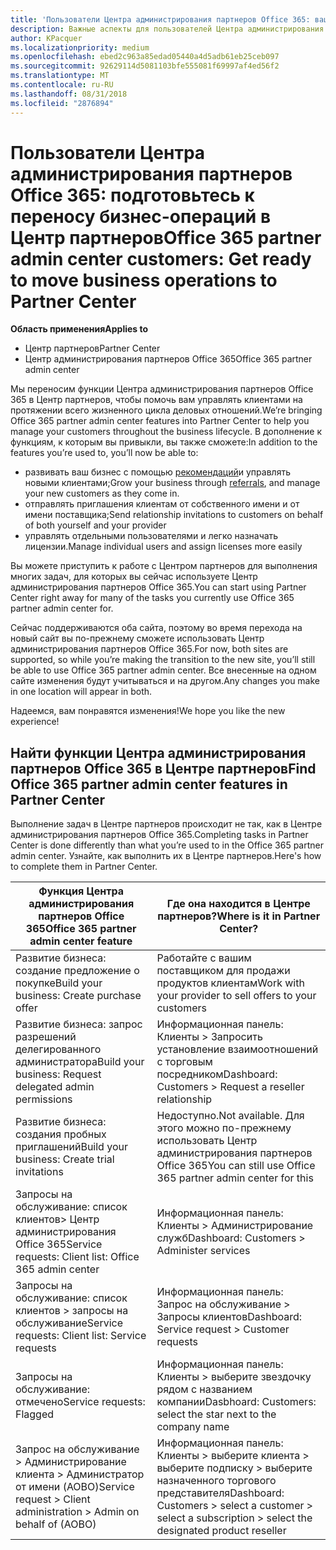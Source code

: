 ```yaml
---
title: 'Пользователи Центра администрирования партнеров Office 365: ваши бизнес-операции переносятся в Центр партнеров | Центр партнеров'
description: Важные аспекты для пользователей Центра администрирования партнеров Office 365 при переходе в Центр партнеров
author: KPacquer
ms.localizationpriority: medium
ms.openlocfilehash: ebed2c963a85edad05440a4d5adb61eb25ceb097
ms.sourcegitcommit: 92629114d5081103bfe555081f69997af4ed56f2
ms.translationtype: MT
ms.contentlocale: ru-RU
ms.lasthandoff: 08/31/2018
ms.locfileid: "2876894"
---
```

# <a name="office-365-partner-admin-center-customers-get-ready-to-move-business-operations-to-partner-center"></a><span data-ttu-id="f32e9-103">Пользователи Центра администрирования партнеров Office 365: подготовьтесь к переносу бизнес-операций в Центр партнеров</span><span class="sxs-lookup"><span data-stu-id="f32e9-103">Office 365 partner admin center customers: Get ready to move business operations to Partner Center</span></span>

**<span data-ttu-id="f32e9-104">Область применения</span><span class="sxs-lookup"><span data-stu-id="f32e9-104">Applies to</span></span>** 

- <span data-ttu-id="f32e9-105">Центр партнеров</span><span class="sxs-lookup"><span data-stu-id="f32e9-105">Partner Center</span></span>
- <span data-ttu-id="f32e9-106">Центр администрирования партнеров Office 365</span><span class="sxs-lookup"><span data-stu-id="f32e9-106">Office 365 partner admin center</span></span>

<span data-ttu-id="f32e9-107">Мы переносим функции Центра администрирования партнеров Office 365 в Центр партнеров, чтобы помочь вам управлять клиентами на протяжении всего жизненного цикла деловых отношений.</span><span class="sxs-lookup"><span data-stu-id="f32e9-107">We’re bringing Office 365 partner admin center features into Partner Center to help you manage your customers throughout the business lifecycle.</span></span> <span data-ttu-id="f32e9-108">В дополнение к функциям, к которым вы привыкли, вы также сможете:</span><span class="sxs-lookup"><span data-stu-id="f32e9-108">In addition to the features you’re used to, you’ll now be able to:</span></span> 

*  <span data-ttu-id="f32e9-109">развивать ваш бизнес с помощью [рекомендаций](referrals.md)и управлять новыми клиентами;</span><span class="sxs-lookup"><span data-stu-id="f32e9-109">Grow your business through [referrals](referrals.md), and manage your new customers as they come in.</span></span>
*  <span data-ttu-id="f32e9-110">отправлять приглашения клиентам от собственного имени и от имени поставщика;</span><span class="sxs-lookup"><span data-stu-id="f32e9-110">Send relationship invitations to customers on behalf of both yourself and your provider</span></span>
*  <span data-ttu-id="f32e9-111">управлять отдельными пользователями и легко назначать лицензии.</span><span class="sxs-lookup"><span data-stu-id="f32e9-111">Manage individual users and assign licenses more easily</span></span>

<span data-ttu-id="f32e9-112">Вы можете приступить к работе с Центром партнеров для выполнения многих задач, для которых вы сейчас используете Центр администрирования партнеров Office 365.</span><span class="sxs-lookup"><span data-stu-id="f32e9-112">You can start using Partner Center right away for many of the tasks you currently use Office 365 partner admin center for.</span></span> 

<span data-ttu-id="f32e9-113">Сейчас поддерживаются оба сайта, поэтому во время перехода на новый сайт вы по-прежнему сможете использовать Центр администрирования партнеров Office 365.</span><span class="sxs-lookup"><span data-stu-id="f32e9-113">For now, both sites are supported, so while you’re making the transition to the new site, you’ll still be able to use Office 365 partner admin center.</span></span> <span data-ttu-id="f32e9-114">Все внесенные на одном сайте изменения будут учитываться и на другом.</span><span class="sxs-lookup"><span data-stu-id="f32e9-114">Any changes you make in one location will appear in both.</span></span>

<span data-ttu-id="f32e9-115">Надеемся, вам понравятся изменения!</span><span class="sxs-lookup"><span data-stu-id="f32e9-115">We hope you like the new experience!</span></span>

## <a name="find-office-365-partner-admin-center-features-in-partner-center"></a><span data-ttu-id="f32e9-116">Найти функции Центра администрирования партнеров Office 365 в Центре партнеров</span><span class="sxs-lookup"><span data-stu-id="f32e9-116">Find Office 365 partner admin center features in Partner Center</span></span>

<span data-ttu-id="f32e9-117">Выполнение задач в Центре партнеров происходит не так, как в Центре администрирования партнеров Office 365.</span><span class="sxs-lookup"><span data-stu-id="f32e9-117">Completing tasks in Partner Center is done differently than what you’re used to in the Office 365 partner admin center.</span></span> <span data-ttu-id="f32e9-118">Узнайте, как выполнить их в Центре партнеров.</span><span class="sxs-lookup"><span data-stu-id="f32e9-118">Here's how to complete them in Partner Center.</span></span>

| <span data-ttu-id="f32e9-119">Функция Центра администрирования партнеров Office 365</span><span class="sxs-lookup"><span data-stu-id="f32e9-119">Office 365 partner admin center feature</span></span>                       | <span data-ttu-id="f32e9-120">Где она находится в Центре партнеров?</span><span class="sxs-lookup"><span data-stu-id="f32e9-120">Where is it in Partner Center?</span></span> | 
|   -----------------------------------------------  | -------------- |
| <span data-ttu-id="f32e9-121">Развитие бизнеса: создание предложение о покупке</span><span class="sxs-lookup"><span data-stu-id="f32e9-121">Build your business: Create purchase offer</span></span> | <span data-ttu-id="f32e9-122">Работайте с вашим поставщиком для продажи продуктов клиентам</span><span class="sxs-lookup"><span data-stu-id="f32e9-122">Work with your provider to sell offers to your customers</span></span> |
| <span data-ttu-id="f32e9-123">Развитие бизнеса: запрос разрешений делегированного администратора</span><span class="sxs-lookup"><span data-stu-id="f32e9-123">Build your business: Request delegated admin permissions</span></span> | <span data-ttu-id="f32e9-124">Информационная панель: Клиенты > Запросить установление взаимоотношений с торговым посредником</span><span class="sxs-lookup"><span data-stu-id="f32e9-124">Dashboard: Customers > Request a reseller relationship</span></span> |
| <span data-ttu-id="f32e9-125">Развитие бизнеса: создания пробных приглашений</span><span class="sxs-lookup"><span data-stu-id="f32e9-125">Build your business: Create trial invitations</span></span> | <span data-ttu-id="f32e9-126">Недоступно.</span><span class="sxs-lookup"><span data-stu-id="f32e9-126">Not available.</span></span> <span data-ttu-id="f32e9-127">Для этого можно по-прежнему использовать Центр администрирования партнеров Office 365</span><span class="sxs-lookup"><span data-stu-id="f32e9-127">You can still use Office 365 partner admin center for this</span></span> |
| <span data-ttu-id="f32e9-128">Запросы на обслуживание: список клиентов> Центр администрирования Office 365</span><span class="sxs-lookup"><span data-stu-id="f32e9-128">Service requests: Client list: Office 365 admin center</span></span> | <span data-ttu-id="f32e9-129">Информационная панель: Клиенты > Администрирование служб</span><span class="sxs-lookup"><span data-stu-id="f32e9-129">Dashboard: Customers > Administer services</span></span> |
| <span data-ttu-id="f32e9-130">Запросы на обслуживание: список клиентов > запросы на обслуживание</span><span class="sxs-lookup"><span data-stu-id="f32e9-130">Service requests: Client list: Service requests</span></span> | <span data-ttu-id="f32e9-131">Информационная панель: Запрос на обслуживание > Запросы клиентов</span><span class="sxs-lookup"><span data-stu-id="f32e9-131">Dashboard: Service request > Customer requests</span></span> |
| <span data-ttu-id="f32e9-132">Запросы на обслуживание: отмечено</span><span class="sxs-lookup"><span data-stu-id="f32e9-132">Service requests: Flagged</span></span> | <span data-ttu-id="f32e9-133">Информационная панель: Клиенты > выберите звездочку рядом с названием компании</span><span class="sxs-lookup"><span data-stu-id="f32e9-133">Dasbhoard: Customers: select the star next to the company name</span></span> |
| <span data-ttu-id="f32e9-134">Запрос на обслуживание > Администрирование клиента > Администратор от имени (AOBO)</span><span class="sxs-lookup"><span data-stu-id="f32e9-134">Service request > Client administration > Admin on behalf of (AOBO)</span></span> | <span data-ttu-id="f32e9-135">Информационная панель: Клиенты > выберите клиента > выберите подписку > выберите назначенного торгового представителя</span><span class="sxs-lookup"><span data-stu-id="f32e9-135">Dashboard: Customers > select a customer > select a subscription > select the designated product reseller</span></span> |

